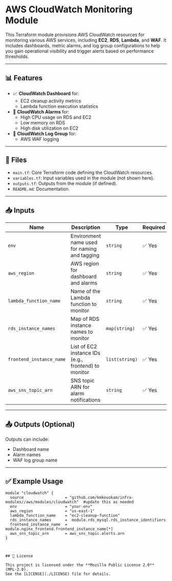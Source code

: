# AWS CloudWatch Monitoring Module

This Terraform module provisions AWS CloudWatch resources for monitoring various AWS services, including **EC2**, **RDS**, **Lambda**, and **WAF**. It includes dashboards, metric alarms, and log group configurations to help you gain operational visibility and trigger alerts based on performance thresholds.

---

## 📊 Features

- 📈 **CloudWatch Dashboard** for:
  - EC2 cleanup activity metrics
  - Lambda function execution statistics
- 🚨 **CloudWatch Alarms** for:
  - High CPU usage on RDS and EC2
  - Low memory on RDS
  - High disk utilization on EC2
- 📁 **CloudWatch Log Group** for:
  - AWS WAF logging

---

## 📁 Files

- `main.tf`: Core Terraform code defining the CloudWatch resources.
- `variables.tf`: Input variables used in the module (not shown here).
- `outputs.tf`: Outputs from the module (if defined).
- `README.md`: Documentation.

---

## 📥 Inputs

| Name                     | Description                                              | Type        | Required |
|--------------------------|----------------------------------------------------------|-------------|----------|
| `env`                    | Environment name used for naming and tagging             | `string`    | ✅ Yes    |
| `aws_region`             | AWS region for dashboard and alarms                      | `string`    | ✅ Yes    |
| `lambda_function_name`   | Name of the Lambda function to monitor                   | `string`    | ✅ Yes    |
| `rds_instance_names`     | Map of RDS instance names to monitor                     | `map(string)` | ✅ Yes  |
| `frontend_instance_name` | List of EC2 instance IDs (e.g., frontend) to monitor     | `list(string)` | ✅ Yes |
| `aws_sns_topic_arn`      | SNS topic ARN for alarm notifications                    | `string`    | ✅ Yes    |

---

## 📤 Outputs (Optional)

Outputs can include:

- Dashboard name
- Alarm names
- WAF log group name

---

## ✅ Example Usage

```hcl
module "cloudwatch" {
  source                  = "github.com/kmkouokam/infra-modules//aws/modules/cloudwatch"  #update this as needed
  env                     = "your-env"
  aws_region              = "us-east-1"
  lambda_function_name    = "ec2-cleanup-function"
  rds_instance_names      =  module.rds_mysql.rds_instance_identifiers
  frontend_instance_name  =  module.nginx_frontend.frontend_instance_name[*]
  aws_sns_topic_arn       = aws_sns_topic.alerts.arn
}



## 📄 License

This project is licensed under the **Mozilla Public License 2.0** (MPL-2.0).  
See the [LICENSE](./LICENSE) file for details.